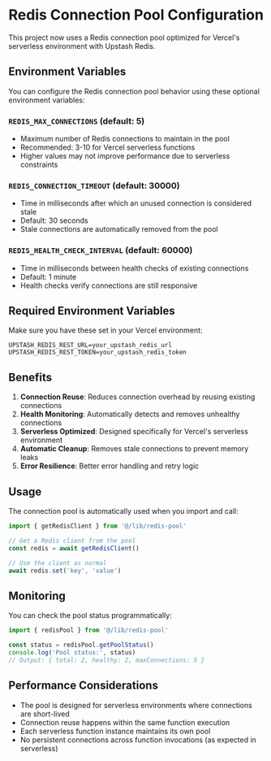 # Redis Connection Pool Configuration

This project now uses a Redis connection pool optimized for Vercel's serverless environment with Upstash Redis.

## Environment Variables

You can configure the Redis connection pool behavior using these optional environment variables:

### `REDIS_MAX_CONNECTIONS` (default: 5)
- Maximum number of Redis connections to maintain in the pool
- Recommended: 3-10 for Vercel serverless functions
- Higher values may not improve performance due to serverless constraints

### `REDIS_CONNECTION_TIMEOUT` (default: 30000)
- Time in milliseconds after which an unused connection is considered stale
- Default: 30 seconds
- Stale connections are automatically removed from the pool

### `REDIS_HEALTH_CHECK_INTERVAL` (default: 60000)
- Time in milliseconds between health checks of existing connections
- Default: 1 minute
- Health checks verify connections are still responsive

## Required Environment Variables

Make sure you have these set in your Vercel environment:

```
UPSTASH_REDIS_REST_URL=your_upstash_redis_url
UPSTASH_REDIS_REST_TOKEN=your_upstash_redis_token
```

## Benefits

1. **Connection Reuse**: Reduces connection overhead by reusing existing connections
2. **Health Monitoring**: Automatically detects and removes unhealthy connections
3. **Serverless Optimized**: Designed specifically for Vercel's serverless environment
4. **Automatic Cleanup**: Removes stale connections to prevent memory leaks
5. **Error Resilience**: Better error handling and retry logic

## Usage

The connection pool is automatically used when you import and call:

```typescript
import { getRedisClient } from '@/lib/redis-pool'

// Get a Redis client from the pool
const redis = await getRedisClient()

// Use the client as normal
await redis.set('key', 'value')
```

## Monitoring

You can check the pool status programmatically:

```typescript
import { redisPool } from '@/lib/redis-pool'

const status = redisPool.getPoolStatus()
console.log('Pool status:', status)
// Output: { total: 2, healthy: 2, maxConnections: 5 }
```

## Performance Considerations

- The pool is designed for serverless environments where connections are short-lived
- Connection reuse happens within the same function execution
- Each serverless function instance maintains its own pool
- No persistent connections across function invocations (as expected in serverless) 